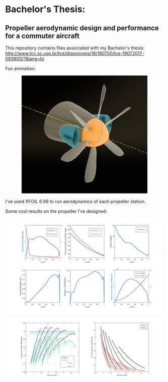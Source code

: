 # Bachelor's Thesis:
## Propeller aerodynamic design and performance for a commuter aircraft

This repository contains files associated with my Bachelor's thesis:
http://www.tcc.sc.usp.br/tce/disponiveis/18/180700/tce-19072017-093800/?&lang=br

Fun animation:

<p align="center"> 
  <img src="https://github.com/bmrocamora/propellerDesignTCC/blob/master/3D%20Model%20and%20Animation/hp1.gif" width="400">
</p>

I've used XFOIL 6.99 to run aerodynamics of each propeller station.

Some cool results on the propeller I've designed:

![Planform](https://github.com/bmrocamora/propellerDesignTCC/blob/master/Figures/Blade%20Design.png)

![Graphs](https://github.com/bmrocamora/propellerDesignTCC/blob/master/Figures/Performance.png)
